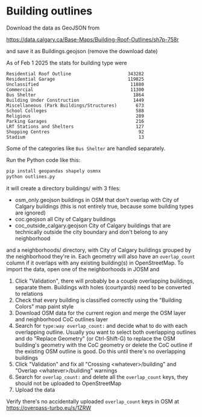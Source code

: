 # Building outlines

Download the data as GeoJSON from

https://data.calgary.ca/Base-Maps/Building-Roof-Outlines/sh7p-758r

and save it as Buildings.geojson (remove the download date)

As of Feb 1 2025 the stats for building type were

```
Residential Roof Outline                     343282
Residential Garage                           119825
Unclassified                                  11880
Commercial                                    11300
Bus Shelter                                    1864
Building Under Construction                    1449
Miscellaneous (Park Buildings/Structures)       673
School Colleges                                 588
Religious                                       289
Parking Garages                                 216
LRT Stations and Shelters                       127
Shopping Centres                                 92
Stadium                                          13
```

Some of the categories like `Bus Shelter` are handled separately.

Run the Python code like this:

```sh
pip install geopandas shapely osmnx
python outlines.py
```

it will create a directory buildings/ with 3 files:

- osm_only.geojson buildings in OSM that don't overlap with City of Calgary buildings (this is not entirely true, because some building types are ignored)
- coc.geojson all City of Calgary buildings
- coc_outside_calgary.geojson City of Calgary buildings that are technically outside the city boundary and don't belong to any neighborhood

and a neighborhoods/ directory, with City of Calgary buildings grouped by the neighborhood they're in. Each geometry will also have an `overlap_count` column if
it overlaps with any existing building(s) in OpenStreetMap. To import the data, open one of the neighborhoods in JOSM and

1. Click "Validation", there will probably be a couple overlapping buildings, separate them. Buildings with holes (courtyards) need to be converted to relations
2. Check that every building is classified correctly using the "Building Colors" map paint style
3. Download OSM data for the current region and merge the OSM layer and neighborhood CoC outlines layer
4. Search for `type:way overlap_count:` and decide what to do with each overlapping outline. Usually you want to select both overlapping outlines and do "Replace Geometry" (or Ctrl-Shift-G) to replace the OSM building's geometry with the CoC geometry or delete the CoC outline if the existing OSM outline is good. Do this until there's no overlapping buildings
5. Click "Validation" and fix all "Crossing \<whatever\>/building" and "Overlap \<whatever\>/building" warnings
6. Search for `overlap_count:` and delete all the `overlap_count` keys, they should not be uploaded to OpenStreetMap
7. Upload the data

Verify there's no accidentally uploaded `overlap_count` keys in OSM at https://overpass-turbo.eu/s/1ZRW

